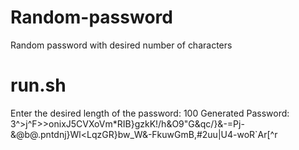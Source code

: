 # Random-password

Random password with desired number of characters

# run.sh

Enter the desired length of the password: 100
Generated Password: 3^>j^F>>onixJ5CVXoVm*RIB}gzkK!/h&O9"G&qc/}&-=Pj-&@b@.pntdnj}Wl<LqzGR}bw_W&-FkuwGmB,#2uu|U4-woR`Ar[^r

